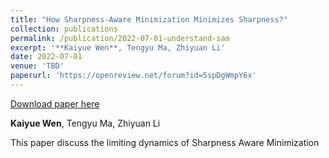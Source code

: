 ```yaml
---
title: "How Sharpness-Aware Minimization Minimizes Sharpness?"
collection: publications
permalink: /publication/2022-07-01-understand-sam
excerpt: '**Kaiyue Wen**, Tengyu Ma, Zhiyuan Li'
date: 2022-07-01
venue: 'TBD'
paperurl: 'https://openreview.net/forum?id=5spDgWmpY6x'
---
```


<a href='https://openreview.net/forum?id=5spDgWmpY6x'>Download paper here</a>

**Kaiyue Wen**, Tengyu Ma, Zhiyuan Li

This paper discuss the limiting dynamics of Sharpness Aware Minimization